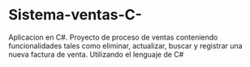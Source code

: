 # Sistema-ventas-C-
Aplicacion en C#.
Proyecto de proceso de ventas conteniendo funcionalidades tales como eliminar, actualizar, buscar y registrar una nueva factura de venta. Utilizando el lenguaje de C#


